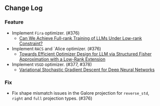 ## Change Log

### Feature

* Implement `Fira` optimizer. (#376)
    * [Can We Achieve Full-rank Training of LLMs Under Low-rank Constraint?](https://arxiv.org/abs/2410.01623) 
* Implement `RACS` and `Alice optimizer. (#376)
    * [Towards Efficient Optimizer Design for LLM via Structured Fisher Approximation with a Low-Rank Extension](https://arxiv.org/abs/2502.07752)
* Implement `VSGD` optimizer. (#377, #378)
    * [Variational Stochastic Gradient Descent for Deep Neural Networks](https://openreview.net/forum?id=xu4ATNjcdy) 

### Fix

* Fix shape mismatch issues in the Galore projection for `reverse_std`, `right` and `full` projection types. (#376)
